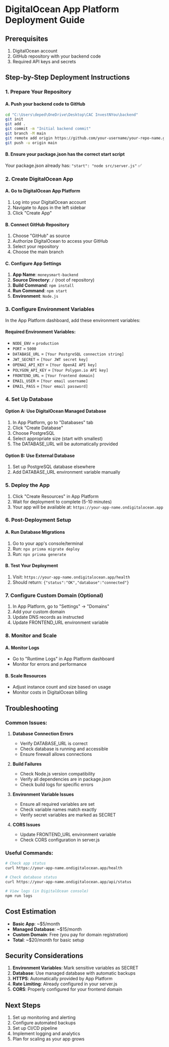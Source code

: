 # DigitalOcean App Platform Deployment Guide

## Prerequisites
1. DigitalOcean account
2. GitHub repository with your backend code
3. Required API keys and secrets

## Step-by-Step Deployment Instructions

### 1. Prepare Your Repository

#### A. Push your backend code to GitHub
```bash
cd "C:\Users\deped\OneDrive\Desktop\CAC InvestNYou\backend"
git init
git add .
git commit -m "Initial backend commit"
git branch -M main
git remote add origin https://github.com/your-username/your-repo-name.git
git push -u origin main
```

#### B. Ensure your package.json has the correct start script
Your package.json already has: `"start": "node src/server.js"` ✅

### 2. Create DigitalOcean App

#### A. Go to DigitalOcean App Platform
1. Log into your DigitalOcean account
2. Navigate to Apps in the left sidebar
3. Click "Create App"

#### B. Connect GitHub Repository
1. Choose "GitHub" as source
2. Authorize DigitalOcean to access your GitHub
3. Select your repository
4. Choose the main branch

#### C. Configure App Settings
1. **App Name**: `moneysmart-backend`
2. **Source Directory**: `/` (root of repository)
3. **Build Command**: `npm install`
4. **Run Command**: `npm start`
5. **Environment**: `Node.js`

### 3. Configure Environment Variables

In the App Platform dashboard, add these environment variables:

#### Required Environment Variables:
- `NODE_ENV` = `production`
- `PORT` = `5000`
- `DATABASE_URL` = `[Your PostgreSQL connection string]`
- `JWT_SECRET` = `[Your JWT secret key]`
- `OPENAI_API_KEY` = `[Your OpenAI API key]`
- `POLYGON_API_KEY` = `[Your Polygon.io API key]`
- `FRONTEND_URL` = `[Your frontend domain]`
- `EMAIL_USER` = `[Your email username]`
- `EMAIL_PASS` = `[Your email password]`

### 4. Set Up Database

#### Option A: Use DigitalOcean Managed Database
1. In App Platform, go to "Databases" tab
2. Click "Create Database"
3. Choose PostgreSQL
4. Select appropriate size (start with smallest)
4. The DATABASE_URL will be automatically provided

#### Option B: Use External Database
1. Set up PostgreSQL database elsewhere
2. Add DATABASE_URL environment variable manually

### 5. Deploy the App

1. Click "Create Resources" in App Platform
2. Wait for deployment to complete (5-10 minutes)
3. Your app will be available at: `https://your-app-name.ondigitalocean.app`

### 6. Post-Deployment Setup

#### A. Run Database Migrations
1. Go to your app's console/terminal
2. Run: `npx prisma migrate deploy`
3. Run: `npx prisma generate`

#### B. Test Your Deployment
1. Visit: `https://your-app-name.ondigitalocean.app/health`
2. Should return: `{"status":"OK","database":"connected"}`

### 7. Configure Custom Domain (Optional)

1. In App Platform, go to "Settings" → "Domains"
2. Add your custom domain
3. Update DNS records as instructed
4. Update FRONTEND_URL environment variable

### 8. Monitor and Scale

#### A. Monitor Logs
- Go to "Runtime Logs" in App Platform dashboard
- Monitor for errors and performance

#### B. Scale Resources
- Adjust instance count and size based on usage
- Monitor costs in DigitalOcean billing

## Troubleshooting

### Common Issues:

1. **Database Connection Errors**
   - Verify DATABASE_URL is correct
   - Check database is running and accessible
   - Ensure firewall allows connections

2. **Build Failures**
   - Check Node.js version compatibility
   - Verify all dependencies are in package.json
   - Check build logs for specific errors

3. **Environment Variable Issues**
   - Ensure all required variables are set
   - Check variable names match exactly
   - Verify secret variables are marked as SECRET

4. **CORS Issues**
   - Update FRONTEND_URL environment variable
   - Check CORS configuration in server.js

### Useful Commands:

```bash
# Check app status
curl https://your-app-name.ondigitalocean.app/health

# Check database status
curl https://your-app-name.ondigitalocean.app/api/status

# View logs (in DigitalOcean console)
npm run logs
```

## Cost Estimation

- **Basic App**: ~$5/month
- **Managed Database**: ~$15/month
- **Custom Domain**: Free (you pay for domain registration)
- **Total**: ~$20/month for basic setup

## Security Considerations

1. **Environment Variables**: Mark sensitive variables as SECRET
2. **Database**: Use managed database with automatic backups
3. **HTTPS**: Automatically provided by App Platform
4. **Rate Limiting**: Already configured in your server.js
5. **CORS**: Properly configured for your frontend domain

## Next Steps

1. Set up monitoring and alerting
2. Configure automated backups
3. Set up CI/CD pipeline
4. Implement logging and analytics
5. Plan for scaling as your app grows
